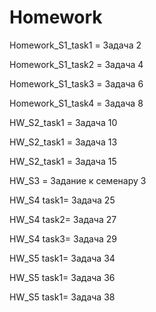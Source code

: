 # Homework
Homework_S1_task1 = Задача 2

Homework_S1_task2 = Задача 4

Homework_S1_task3 = Задача 6

Homework_S1_task4 = Задача 8

HW_S2_task1 = Задача 10

HW_S2_task1 = Задача 13

HW_S2_task1 = Задача 15

HW_S3 = Задание к семенару 3

HW_S4 task1= Задача 25

HW_S4 task2= Задача 27

HW_S4 task3= Задача 29

HW_S5 task1= Задача 34

HW_S5 task1= Задача 36

HW_S5 task1= Задача 38